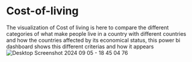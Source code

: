 # Cost-of-living
The visualization of Cost of living is here to compare the different categories of what make people live in a country with different countries and how the countries affected by its economical status, this power bi dashboard shows this different criterias and how it appears
![Desktop Screenshot 2024 09 05 - 18 45 04 76](https://github.com/user-attachments/assets/8d7eaea2-7385-4e0f-8cf7-8cf9af067fdf)
